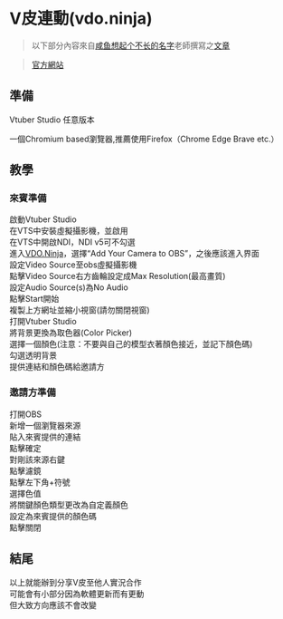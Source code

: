 # V皮連動(vdo.ninja)
>以下部分內容來自[咸鱼想起个不长的名字](https://space.bilibili.com/6074174)老師撰寫之[文章](https://www.bilibili.com/read/cv15447882)

>[官方網站](https://vdo.ninja)

## 準備
Vtuber Studio 任意版本


一個Chromium based瀏覽器,推薦使用Firefox（Chrome Edge Brave etc.） 

## 教學
### 來賓準備
啟動Vtuber Studio <br>
在VTS中安裝虛擬攝影機，並啟用<br>
在VTS中開啟NDI，NDI v5可不勾選<br>
進入[VDO.Ninja](VDO.Ninja)，選擇“Add Your Camera to OBS”，之後應該進入界面<br>
設定Video Source至obs虛擬攝影機<br>
點擊Video Source右方齒輪設定成Max Resolution(最高畫質)<br>
設定Audio Source(s)為No Audio<br>
點擊Start開始<br>
複製上方網址並縮小視窗(請勿關閉視窗)<br>
打開Vtuber Studio<br>
將背景更換為取色器(Color Picker)<br>
選擇一個顏色(注意：不要與自己的模型衣著顏色接近，並記下顏色碼)<br>
勾選透明背景<br>
提供連結和顏色碼給邀請方<br>

### 邀請方準備
打開OBS<br>
新增一個瀏覽器來源<br>
貼入來賓提供的連結<br>
點擊確定<br>
對剛該來源右鍵<br>
點擊濾鏡<br>
點擊左下角+符號<br>
選擇色值<br>
將關鍵顏色類型更改為自定義顏色<br>
設定為來賓提供的顏色碼<br>
點擊關閉<br>

## 結尾
以上就能辦到分享V皮至他人實況合作<br>
可能會有小部分因為軟體更新而有更動<br>
但大致方向應該不會改變<br>



